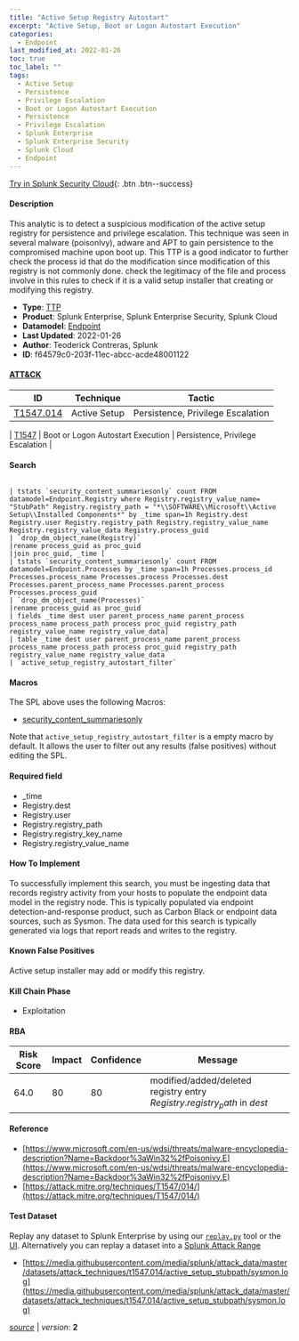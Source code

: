 ```yaml
---
title: "Active Setup Registry Autostart"
excerpt: "Active Setup, Boot or Logon Autostart Execution"
categories:
  - Endpoint
last_modified_at: 2022-01-26
toc: true
toc_label: ""
tags:
  - Active Setup
  - Persistence
  - Privilege Escalation
  - Boot or Logon Autostart Execution
  - Persistence
  - Privilege Escalation
  - Splunk Enterprise
  - Splunk Enterprise Security
  - Splunk Cloud
  - Endpoint
---
```




[Try in Splunk Security Cloud](https://www.splunk.com/en_us/cyber-security.html){: .btn .btn--success}

#### Description

This analytic is to detect a suspicious modification of the active setup registry for persistence and privilege escalation. This technique was seen in several malware (poisonIvy), adware and APT to gain persistence to the compromised machine upon boot up. This TTP is a good indicator to further check the process id that do the modification since modification of this registry is not commonly done. check the legitimacy of the file and process involve in this rules to check if it is a valid setup installer that creating or modifying this registry.

- **Type**: [TTP](https://github.com/splunk/security_content/wiki/Detection-Analytic-Types)
- **Product**: Splunk Enterprise, Splunk Enterprise Security, Splunk Cloud
- **Datamodel**: [Endpoint](https://docs.splunk.com/Documentation/CIM/latest/User/Endpoint)
- **Last Updated**: 2022-01-26
- **Author**: Teoderick Contreras, Splunk
- **ID**: f64579c0-203f-11ec-abcc-acde48001122


#### [ATT&CK](https://attack.mitre.org/)

| ID             | Technique        |  Tactic             |
| -------------- | ---------------- |-------------------- |
| [T1547.014](https://attack.mitre.org/techniques/T1547/014/) | Active Setup | Persistence, Privilege Escalation |

| [T1547](https://attack.mitre.org/techniques/T1547/) | Boot or Logon Autostart Execution | Persistence, Privilege Escalation |

#### Search

```

| tstats `security_content_summariesonly` count FROM datamodel=Endpoint.Registry where Registry.registry_value_name= "StubPath" Registry.registry_path = "*\\SOFTWARE\\Microsoft\\Active Setup\\Installed Components*" by _time span=1h Registry.dest Registry.user Registry.registry_path Registry.registry_value_name Registry.registry_value_data Registry.process_guid 
| `drop_dm_object_name(Registry)` 
|rename process_guid as proc_guid 
|join proc_guid, _time [
| tstats `security_content_summariesonly` count FROM datamodel=Endpoint.Processes by _time span=1h Processes.process_id Processes.process_name Processes.process Processes.dest Processes.parent_process_name Processes.parent_process Processes.process_guid 
| `drop_dm_object_name(Processes)` 
|rename process_guid as proc_guid 
| fields _time dest user parent_process_name parent_process process_name process_path process proc_guid registry_path registry_value_name registry_value_data] 
| table _time dest user parent_process_name parent_process process_name process_path process proc_guid registry_path registry_value_name registry_value_data 
| `active_setup_registry_autostart_filter`
```

#### Macros
The SPL above uses the following Macros:
* [security_content_summariesonly](https://github.com/splunk/security_content/blob/develop/macros/security_content_summariesonly.yml)

Note that `active_setup_registry_autostart_filter` is a empty macro by default. It allows the user to filter out any results (false positives) without editing the SPL.

#### Required field
* _time
* Registry.dest
* Registry.user
* Registry.registry_path
* Registry.registry_key_name
* Registry.registry_value_name


#### How To Implement
To successfully implement this search, you must be ingesting data that records registry activity from your hosts to populate the endpoint data model in the registry node. This is typically populated via endpoint detection-and-response product, such as Carbon Black or endpoint data sources, such as Sysmon. The data used for this search is typically generated via logs that report reads and writes to the registry.

#### Known False Positives
Active setup installer may add or modify this registry.

#### Kill Chain Phase
* Exploitation



#### RBA

| Risk Score  | Impact      | Confidence   | Message      |
| ----------- | ----------- |--------------|--------------|
| 64.0 | 80 | 80 | modified/added/deleted registry entry $Registry.registry_path$ in $dest$ |




#### Reference

* [https://www.microsoft.com/en-us/wdsi/threats/malware-encyclopedia-description?Name=Backdoor%3aWin32%2fPoisonivy.E](https://www.microsoft.com/en-us/wdsi/threats/malware-encyclopedia-description?Name=Backdoor%3aWin32%2fPoisonivy.E)
* [https://attack.mitre.org/techniques/T1547/014/](https://attack.mitre.org/techniques/T1547/014/)



#### Test Dataset
Replay any dataset to Splunk Enterprise by using our [`replay.py`](https://github.com/splunk/attack_data#using-replaypy) tool or the [UI](https://github.com/splunk/attack_data#using-ui).
Alternatively you can replay a dataset into a [Splunk Attack Range](https://github.com/splunk/attack_range#replay-dumps-into-attack-range-splunk-server)

* [https://media.githubusercontent.com/media/splunk/attack_data/master/datasets/attack_techniques/t1547.014/active_setup_stubpath/sysmon.log](https://media.githubusercontent.com/media/splunk/attack_data/master/datasets/attack_techniques/t1547.014/active_setup_stubpath/sysmon.log)



[*source*](https://github.com/splunk/security_content/tree/develop/detections/endpoint/active_setup_registry_autostart.yml) \| *version*: **2**